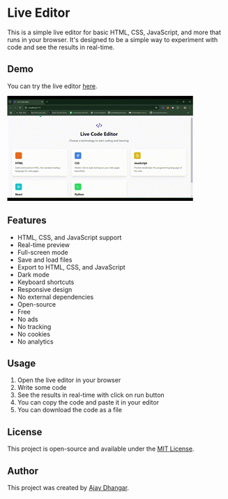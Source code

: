 # Live Editor

This is a simple live editor for basic HTML, CSS, JavaScript, and more that runs in your browser. It's designed to be a simple way to experiment with code and see the results in real-time.

## Demo

You can try the live editor [here](https://ajay-dhangar.github.io/live-editor/).

![Live Editor](/live-editor.gif)


## Features

- HTML, CSS, and JavaScript support
- Real-time preview
- Full-screen mode
- Save and load files
- Export to HTML, CSS, and JavaScript
- Dark mode
- Keyboard shortcuts
- Responsive design
- No external dependencies
- Open-source
- Free
- No ads
- No tracking
- No cookies
- No analytics

## Usage

1. Open the live editor in your browser
2. Write some code
3. See the results in real-time with click on run button
4. You can copy the code and paste it in your editor
5. You can download the code as a file

## License

This project is open-source and available under the [MIT License](#).

## Author

This project was created by [Ajay Dhangar](https://github.com/ajay-dhangar).